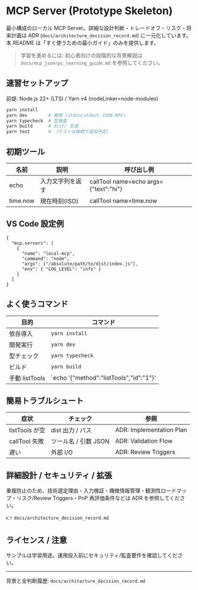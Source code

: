 # MCP Server (Prototype Skeleton)

最小構成のローカル MCP Server。詳細な設計判断・トレードオフ・リスク・将来計画は ADR (`docs/architecture_decision_record.md`) に一元化しています。本 README は「すぐ使うための最小ガイド」のみを提供します。

> 学習を進めるには: 初心者向けの段階的な背景解説は `docs/mcp_jsonrpc_learning_guide.md` を参照してください。

## 速習セットアップ
前提: Node.js 22+ (LTS) / Yarn v4 (nodeLinker=node-modules)
```bash
yarn install
yarn dev        # 開発 (stdin/stdout JSON-RPC)
yarn typecheck  # 型検査
yarn build      # dist/ 生成
yarn test       # （テストは後続で追加予定）
```

## 初期ツール
| 名前 | 説明 | 呼び出し例 |
|------|------|------------|
| echo | 入力文字列を返す | callTool name=echo args={"text":"hi"} |
| time.now | 現在時刻(ISO) | callTool name=time.now |

## VS Code 設定例
```jsonc
{
  "mcp.servers": [
    {
      "name": "local-mcp",
      "command": "node",
      "args": ["/absolute/path/to/dist/index.js"],
      "env": { "LOG_LEVEL": "info" }
    }
  ]
}
```

## よく使うコマンド
| 目的 | コマンド |
|------|----------|
| 依存導入 | `yarn install` |
| 開発実行 | `yarn dev` |
| 型チェック | `yarn typecheck` |
| ビルド | `yarn build` |
| 手動 listTools | `echo '{"method":"listTools","id":"1"}' | node dist/index.js` |

## 簡易トラブルシュート
| 症状 | チェック | 参照 |
|------|----------|------|
| listTools が空 | dist 出力 / パス | ADR: Implementation Plan |
| callTool 失敗 | ツール名 / 引数 JSON | ADR: Validation Flow |
| 遅い | 外部 I/O | ADR: Review Triggers |

## 詳細設計 / セキュリティ / 拡張
重複防止のため、技術選定理由・入力検証・機微情報管理・観測性ロードマップ・リスク/Review Triggers・PnP 再評価条件などは ADR を参照してください。

👉 `docs/architecture_decision_record.md`

## ライセンス / 注意
サンプルは学習用途。運用投入前にセキュリティ/監査要件を確認してください。

---
背景と全判断履歴: `docs/architecture_decision_record.md`
